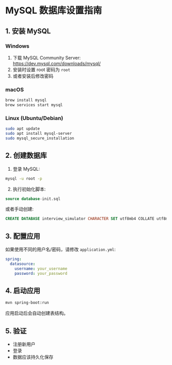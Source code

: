 # MySQL 数据库设置指南

## 1. 安装 MySQL

### Windows
1. 下载 MySQL Community Server: https://dev.mysql.com/downloads/mysql/
2. 安装时设置 root 密码为 `root`
3. 或者安装后修改密码

### macOS
```bash
brew install mysql
brew services start mysql
```

### Linux (Ubuntu/Debian)
```bash
sudo apt update
sudo apt install mysql-server
sudo mysql_secure_installation
```

## 2. 创建数据库

1. 登录 MySQL:
```bash
mysql -u root -p
```

2. 执行初始化脚本:
```sql
source database-init.sql
```

或者手动创建:
```sql
CREATE DATABASE interview_simulator CHARACTER SET utf8mb4 COLLATE utf8mb4_unicode_ci;
```

## 3. 配置应用

如果使用不同的用户名/密码，请修改 `application.yml`:

```yaml
spring:
  datasource:
    username: your_username
    password: your_password
```

## 4. 启动应用

```bash
mvn spring-boot:run
```

应用启动后会自动创建表结构。

## 5. 验证

- 注册新用户
- 登录
- 数据应该持久化保存 
